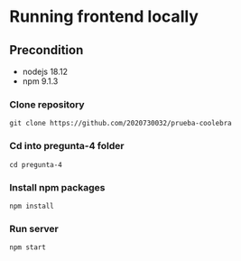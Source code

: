 # Running frontend locally

## Precondition
- nodejs 18.12
- npm 9.1.3

### Clone repository
```
git clone https://github.com/2020730032/prueba-coolebra
```

### Cd into pregunta-4 folder
```
cd pregunta-4
```

### Install npm packages
```
npm install
```

### Run server
```
npm start
```
